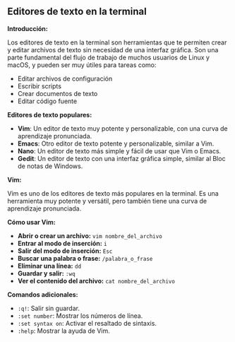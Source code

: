 ## Editores de texto en la terminal

**Introducción:**

Los editores de texto en la terminal son herramientas que te permiten crear y editar archivos de texto sin necesidad de una interfaz gráfica. Son una parte fundamental del flujo de trabajo de muchos usuarios de Linux y macOS, y pueden ser muy útiles para tareas como:

* Editar archivos de configuración
* Escribir scripts
* Crear documentos de texto
* Editar código fuente

**Editores de texto populares:**

* **Vim**: Un editor de texto muy potente y personalizable, con una curva de aprendizaje pronunciada.
* **Emacs**: Otro editor de texto potente y personalizable, similar a Vim.
* **Nano**: Un editor de texto más simple y fácil de usar que Vim o Emacs.
* **Gedit**: Un editor de texto con una interfaz gráfica simple, similar al Bloc de notas de Windows.

**Vim:**

Vim es uno de los editores de texto más populares en la terminal. Es una herramienta muy potente y versátil, pero también tiene una curva de aprendizaje pronunciada.

**Cómo usar Vim:**

* **Abrir o crear un archivo:** `vim nombre_del_archivo`
* **Entrar al modo de inserción:** `i`
* **Salir del modo de inserción:** `Esc`
* **Buscar una palabra o frase:** `/palabra_o_frase`
* **Eliminar una línea:** `dd`
* **Guardar y salir:** `:wq`
* **Ver el contenido del archivo:** `cat nombre_del_archivo`

**Comandos adicionales:**

* `:q!`: Salir sin guardar.
* `:set number`: Mostrar los números de línea.
* `:set syntax on`: Activar el resaltado de sintaxis.
* `:help`: Mostrar la ayuda de Vim.
